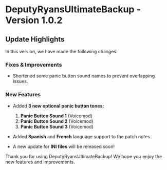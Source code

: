# DeputyRyansUltimateBackup - Version 1.0.2

## Update Highlights

In this version, we have made the following changes:

### Fixes & Improvements
- Shortened some panic button sound names to prevent overlapping issues.

### New Features
- Added **3 new optional panic button tones:**
  1. **Panic Button Sound 1** (Voicemod)
  2. **Panic Button Sound 2** (Voicemod)
  3. **Panic Button Sound 3** (Voicemod)
  
- Added **Spanish** and **French** language support to the patch notes.
- A new update for **INI files** will be released soon!

Thank you for using DeputyRyansUltimateBackup! We hope you enjoy the new features and improvements.
